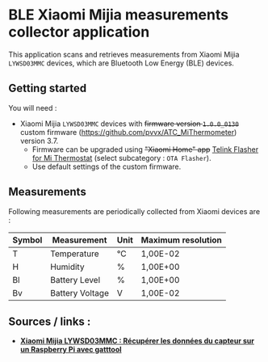 # BLE Xiaomi Mijia measurements collector application

This application scans and retrieves measurements from Xiaomi Mijia `LYWSD03MMC` 
devices, which are Bluetooth Low Energy (BLE) devices.

## Getting started

You will need :
- Xiaomi Mijia `LYWSD03MMC` devices with ~~firmware version `1.0.0_0130`~~ custom firmware (https://github.com/pvvx/ATC_MiThermometer) version 3.7.
  - Firmware can be upgraded using ~~"Xiaomi Home" app~~ [Telink Flasher for Mi Thermostat](https://pvvx.github.io/ATC_MiThermometer/TelinkMiFlasher.html) (select subcategory : `OTA Flasher`).
  - Use default settings of the custom firmware.

## Measurements

Following measurements are periodically collected from Xiaomi devices are :

| Symbol | Measurement     | Unit | Maximum resolution |
| ------ | --------------- | ---- | ------------------ |
| T      | Temperature     | °C   | 1,00E-02           |
| H      | Humidity        | %    | 1,00E+00           |
| Bl     | Battery Level   | %    | 1,00E+00           |
| Bv     | Battery Voltage | V    | 1,00E-02           |

## Sources / links :

- [**Xiaomi Mijia LYWSD03MMC : Récupérer les données du capteur sur un Raspberry Pi avec gatttool**](https://www.fanjoe.be/?p=3911)